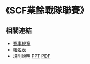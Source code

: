 # 《SCF業餘戰隊聯賽》

## 相關連結
+ [賽事規章](https://git.io/fjuqE)
+ [報名表](https://git.io/fjuq0)
+ 規則說明 [PPT](https://git.io/fjamy) [PDF](https://git.io/fjam9)